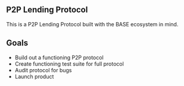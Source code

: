 ## P2P Lending Protocol

This is a P2P Lending Protocol built with the BASE ecosystem in mind.

## Goals
- Build out a functioning P2P protocol
- Create functioning test suite for full protocol
- Audit protocol for bugs
- Launch product